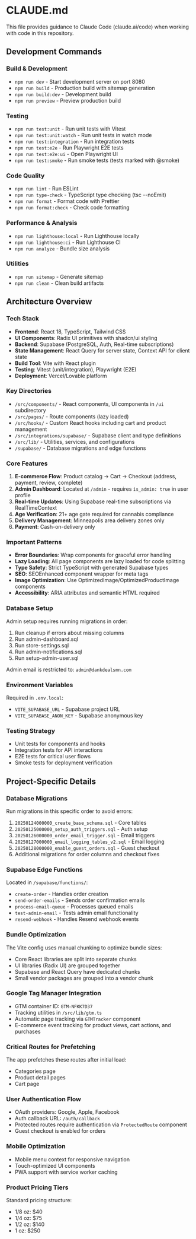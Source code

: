 # CLAUDE.md

This file provides guidance to Claude Code (claude.ai/code) when working with code in this repository.

## Development Commands

### Build & Development

- `npm run dev` - Start development server on port 8080
- `npm run build` - Production build with sitemap generation
- `npm run build:dev` - Development build
- `npm run preview` - Preview production build

### Testing

- `npm run test:unit` - Run unit tests with Vitest
- `npm run test:unit:watch` - Run unit tests in watch mode
- `npm run test:integration` - Run integration tests
- `npm run test:e2e` - Run Playwright E2E tests
- `npm run test:e2e:ui` - Open Playwright UI
- `npm run test:smoke` - Run smoke tests (tests marked with @smoke)

### Code Quality

- `npm run lint` - Run ESLint
- `npm run type-check` - TypeScript type checking (tsc --noEmit)
- `npm run format` - Format code with Prettier
- `npm run format:check` - Check code formatting

### Performance & Analysis

- `npm run lighthouse:local` - Run Lighthouse locally
- `npm run lighthouse:ci` - Run Lighthouse CI
- `npm run analyze` - Bundle size analysis

### Utilities

- `npm run sitemap` - Generate sitemap
- `npm run clean` - Clean build artifacts

## Architecture Overview

### Tech Stack

- **Frontend**: React 18, TypeScript, Tailwind CSS
- **UI Components**: Radix UI primitives with shadcn/ui styling
- **Backend**: Supabase (PostgreSQL, Auth, Real-time subscriptions)
- **State Management**: React Query for server state, Context API for client state
- **Build Tool**: Vite with React plugin
- **Testing**: Vitest (unit/integration), Playwright (E2E)
- **Deployment**: Vercel/Lovable platform

### Key Directories

- `/src/components/` - React components, UI components in `/ui` subdirectory
- `/src/pages/` - Route components (lazy loaded)
- `/src/hooks/` - Custom React hooks including cart and product management
- `/src/integrations/supabase/` - Supabase client and type definitions
- `/src/lib/` - Utilities, services, and configurations
- `/supabase/` - Database migrations and edge functions

### Core Features

1. **E-commerce Flow**: Product catalog → Cart → Checkout (address, payment, review, complete)
2. **Admin Dashboard**: Located at `/admin` - requires `is_admin: true` in user profile
3. **Real-time Updates**: Using Supabase real-time subscriptions via RealTimeContext
4. **Age Verification**: 21+ age gate required for cannabis compliance
5. **Delivery Management**: Minneapolis area delivery zones only
6. **Payment**: Cash-on-delivery only

### Important Patterns

- **Error Boundaries**: Wrap components for graceful error handling
- **Lazy Loading**: All page components are lazy loaded for code splitting
- **Type Safety**: Strict TypeScript with generated Supabase types
- **SEO**: SEOEnhanced component wrapper for meta tags
- **Image Optimization**: Use OptimizedImage/OptimizedProductImage components
- **Accessibility**: ARIA attributes and semantic HTML required

### Database Setup

Admin setup requires running migrations in order:

1. Run cleanup if errors about missing columns
2. Run admin-dashboard.sql
3. Run store-settings.sql
4. Run admin-notifications.sql
5. Run setup-admin-user.sql

Admin email is restricted to: `admin@dankdealsmn.com`

### Environment Variables

Required in `.env.local`:

- `VITE_SUPABASE_URL` - Supabase project URL
- `VITE_SUPABASE_ANON_KEY` - Supabase anonymous key

### Testing Strategy

- Unit tests for components and hooks
- Integration tests for API interactions
- E2E tests for critical user flows
- Smoke tests for deployment verification

## Project-Specific Details

### Database Migrations

Run migrations in this specific order to avoid errors:

1. `20250124000000_create_base_schema.sql` - Core tables
2. `20250125000000_setup_auth_triggers.sql` - Auth setup
3. `20250126000000_order_email_trigger.sql` - Email triggers
4. `20250127000000_email_logging_tables_v2.sql` - Email logging
5. `20250128000000_enable_guest_orders.sql` - Guest checkout
6. Additional migrations for order columns and checkout fixes

### Supabase Edge Functions

Located in `/supabase/functions/`:

- `create-order` - Handles order creation
- `send-order-emails` - Sends order confirmation emails
- `process-email-queue` - Processes queued emails
- `test-admin-email` - Tests admin email functionality
- `resend-webhook` - Handles Resend webhook events

### Bundle Optimization

The Vite config uses manual chunking to optimize bundle sizes:

- Core React libraries are split into separate chunks
- UI libraries (Radix UI) are grouped together
- Supabase and React Query have dedicated chunks
- Small vendor packages are grouped into a vendor chunk

### Google Tag Manager Integration

- GTM container ID: `GTM-NFKK7D37`
- Tracking utilities in `/src/lib/gtm.ts`
- Automatic page tracking via `GTMTracker` component
- E-commerce event tracking for product views, cart actions, and purchases

### Critical Routes for Prefetching

The app prefetches these routes after initial load:

- Categories page
- Product detail pages
- Cart page

### User Authentication Flow

- OAuth providers: Google, Apple, Facebook
- Auth callback URL: `/auth/callback`
- Protected routes require authentication via `ProtectedRoute` component
- Guest checkout is enabled for orders

### Mobile Optimization

- Mobile menu context for responsive navigation
- Touch-optimized UI components
- PWA support with service worker caching

### Product Pricing Tiers

Standard pricing structure:

- 1/8 oz: $40
- 1/4 oz: $75
- 1/2 oz: $140
- 1 oz: $250
